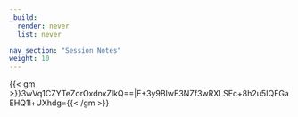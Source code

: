 ```yaml
---
_build:
  render: never
  list: never

nav_section: "Session Notes"
weight: 10
---
```

{{< gm >}}3wVq1CZYTeZorOxdnxZlkQ==|E+3y9BIwE3NZf3wRXLSEc+8h2u5IQFGaEHQ1l+UXhdg={{< /gm >}}